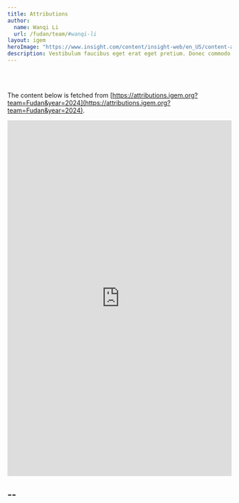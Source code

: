 ```yaml
---
title: Attributions
author:
  name: Wanqi Li
  url: /fudan/team/#wanqi-li
layout: igem
heroImage: "https://www.insight.com/content/insight-web/en_US/content-and-resources/tech-journal/fall-2019/the-top-4-benefits-of-collaboration-workspaces/jcr%3Acontent/top-container-width/column_layout_458368662/-column-1/insight_image_1799013934.img.jpg/1579797870050.jpg"
description: Vestibulum faucibus eget erat eget pretium. Donec commodo convallis ligula, eget suscipit orci.
---
```


<br><br>

The content below is fetched from [https://attributions.igem.org?team=Fudan&year=2024](https://attributions.igem.org?team=Fudan&year=2024).

<iframe style="border:0;width:100%;height:800px !important;"
        width="100%" height="800px"
        src="https://teams.igem.org/wiki/5115/attributions"></iframe>

## --

